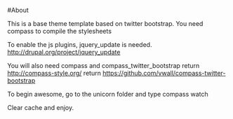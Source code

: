 #About

This is a base theme template based on twitter bootstrap.
You need compass to compile the stylesheets

To enable the js plugins, jquery_update is needed.
http://drupal.org/project/jquery_update

You will also need compass and compass_twitter_bootstrap  return
http://compass-style.org/  return
https://github.com/vwall/compass-twitter-bootstrap

To begin awesome, go to the unicorn folder and type
    compass watch

Clear cache and enjoy.
